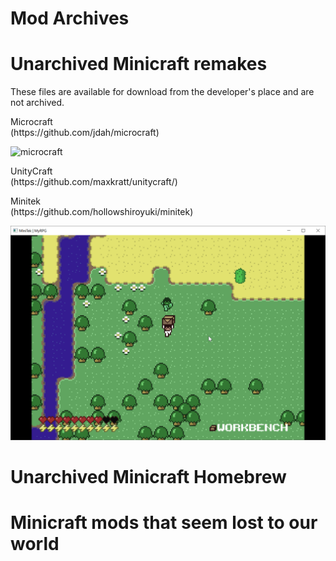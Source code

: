 
# Mod Archives


# Unarchived Minicraft remakes

These files are available for download from the developer's place and are not archived.

<detail>

<summary>Microcraft</summary>
(https://github.com/jdah/microcraft)
  
![microcraft](https://github.com/jdah/microcraft/blob/master/screen.png)
</detail>
<p>

<detail>

<summary>UnityCraft</summary>
(https://github.com/maxkratt/unitycraft/)

</detail>
<p>

<detail>

<summary>Minitek</summary>
(https://github.com/hollowshiroyuki/minitek)
  
![minitek](https://github.com/hollowshiroyuki/minitek/blob/master/screenshots/game.png)
</detail>
<p>

# Unarchived Minicraft Homebrew

# Minicraft mods that seem lost to our world
